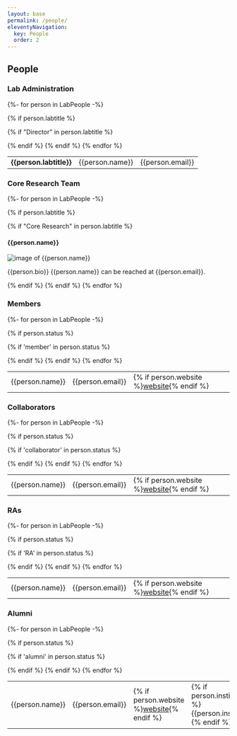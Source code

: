 ```yaml
---
layout: base
permalink: /people/
eleventyNavigation:
  key: People
  order: 2
---
```


## People

### Lab Administration
<table class="table">
{%- for person in LabPeople -%}

{% if person.labtitle %}

{% if "Director" in person.labtitle %}

<tr><td><strong>{{person.labtitle}}</strong></td>
	<td>{{person.name}}</td>
	<td>{{person.email}}</td>
</tr>
{% endif %}
{% endif %}
{% endfor %}

</table>

### Core Research Team

{%- for person in LabPeople -%}

{% if person.labtitle %}

{% if "Core Research" in person.labtitle %}
<div class="labcore">
<h4>{{person.name}}</h4>
<img src="{{person.photo}}" alt="image of {{person.name}}" />
<p>{{person.bio}} {{person.name}} can be reached at {{person.email}}.</p>
</div>
{% endif %}
{% endif %}
{% endfor %}


### Members
<table class="table">
{%- for person in LabPeople -%}

{% if person.status %}

{% if 'member' in person.status %}
<tr>
	<td>{{person.name}}</td>
	<td>{{person.email}}</td>
	<td>{% if person.website %}<a href="{{person.website}}">website</a>{% endif %}</td>
</tr>
{% endif %}
{% endif %}
{% endfor %}

</table>


### Collaborators
<table class="table">
{%- for person in LabPeople -%}

{% if person.status %}

{% if 'collaborator' in person.status %}
<tr>
	<td>{{person.name}}</td>
	<td>{{person.email}}</td>
	<td>{% if person.website %}<a href="{{person.website}}">website</a>{% endif %}</td>
</tr>
{% endif %}
{% endif %}
{% endfor %}

</table>

### RAs
<table class="table">
{%- for person in LabPeople -%}

{% if person.status %}

{% if 'RA' in person.status %}
<tr>
	<td>{{person.name}}</td>
	<td>{{person.email}}</td>
	<td>{% if person.website %}<a href="{{person.website}}">website</a>{% endif %}</td>
</tr>
{% endif %}
{% endif %}
{% endfor %}

</table>


### Alumni
<table class="table">
{%- for person in LabPeople -%}

{% if person.status %}

{% if 'alumni' in person.status %}

<tr>
	<td>{{person.name}}</td>
	<td>{{person.email}}</td>
	<td>{% if person.website %}<a href="{{person.website}}">website</a>{% endif %}</td>
<td>{% if person.institution %}{{person.institution}}{% endif %}</td>
</tr>
{% endif %}
{% endif %}
{% endfor %}

</table>